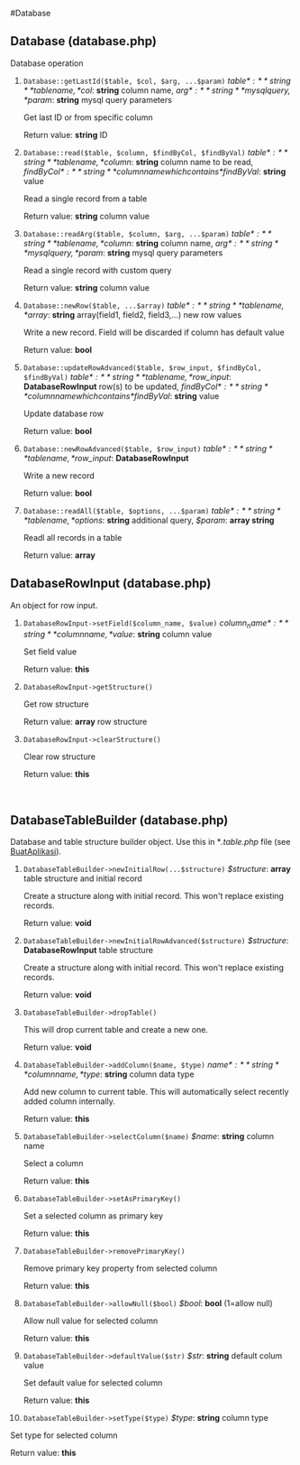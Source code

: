 #Database

## Database (database.php)

Database operation

1. `Database::getLastId($table, $col, $arg, ...$param)` *$table*: **string** table name, *$col*: **string** column name, *$arg*: **string** mysql query, *$param*: **string** mysql query parameters

   Get last ID or from specific column

   Return value: **string** ID

2. `Database::read($table, $column, $findByCol, $findByVal)` *$table*: **string** table name, *$column*: **string** column name to be read, *$findByCol*: **string** column name which contains *$findByVal*: **string** value

   Read a single record from a table

   Return value: **string** column value

3. `Database::readArg($table, $column, $arg, ...$param)` *$table*: **string** table name, *$column*: **string** column name, *$arg*: **string** mysql query, *$param*: **string** mysql query parameters

   Read a single record with custom query

   Return value: **string** column value

4. `Database::newRow($table, ...$array)` *$table*: **string** table name, *$array*: **string** array(field1, field2, field3,...) new row values

   Write a new record. Field will be discarded if column has default value

   Return value: **bool**

5. `Database::updateRowAdvanced($table, $row_input, $findByCol, $findByVal)` *$table*: **string** table name, *$row_input*: **DatabaseRowInput** row(s) to be updated, *$findByCol*: **string** column name which contains *$findByVal*: **string** value

   Update database row

   Return value: **bool**

6. `Database::newRowAdvanced($table, $row_input)` *$table*: **string** table name, *$row_input*: **DatabaseRowInput**

   Write a new record

   Return value: **bool**

7. `Database::readAll($table, $options, ...$param)` *$table*: **string** table name, *$options*: **string** additional query, *$param*: **array string**

   Readl all records in a table

   Return value: **array**

## DatabaseRowInput (database.php)

An object for row input.

1. `DatabaseRowInput->setField($column_name, $value)` *$column_name*: **string** column name, *$value*: **string** column value

   Set field value

   Return value: **this**

2. `DatabaseRowInput->getStructure()`

   Get row structure

   Return value: **array** row structure

3. `DatabaseRowInput->clearStructure()`

   Clear row structure

   Return value: **this**

   ​



## DatabaseTableBuilder (database.php)

Database and table structure builder object. Use this in **.table.php* file (see [BuatAplikasi](BuatAplikasi.md)).

1. `DatabaseTableBuilder->newInitialRow(...$structure)` *$structure*: **array** table structure and initial record

   Create a structure along with initial record. This won't replace existing records.

   Return value: **void**

2. `DatabaseTableBuilder->newInitialRowAdvanced($structure)` *$structure*: **DatabaseRowInput** table structure

   Create a structure along with initial record. This won't replace existing records.

   Return value: **void**

3. `DatabaseTableBuilder->dropTable()`

   This will drop current table and create a new one.

   Return value: **void**

4. `DatabaseTableBuilder->addColumn($name, $type)` *$name*: **string** column name, *$type*: **string** column data type

   Add new column to current table. This will automatically select recently added column internally.

   Return value: **this**

5. `DatabaseTableBuilder->selectColumn($name)` *$name*: **string** column name

   Select a column

   Return value: **this**

6. `DatabaseTableBuilder->setAsPrimaryKey()`

   Set a selected column as primary key

   Return value: **this**

7. `DatabaseTableBuilder->removePrimaryKey()`

   Remove primary key property from selected column

   Return value: **this**

8. `DatabaseTableBuilder->allowNull($bool)` *$bool*: **bool** (1=allow null)

   Allow null value for selected column

   Return value: **this**

9. `DatabaseTableBuilder->defaultValue($str)` *$str*: **string** default colum value

   Set default value for selected column

   Return value: **this**

10. `DatabaseTableBuilder->setType($type)` *$type*: **string** column type

   Set type for selected column

   Return value: **this**